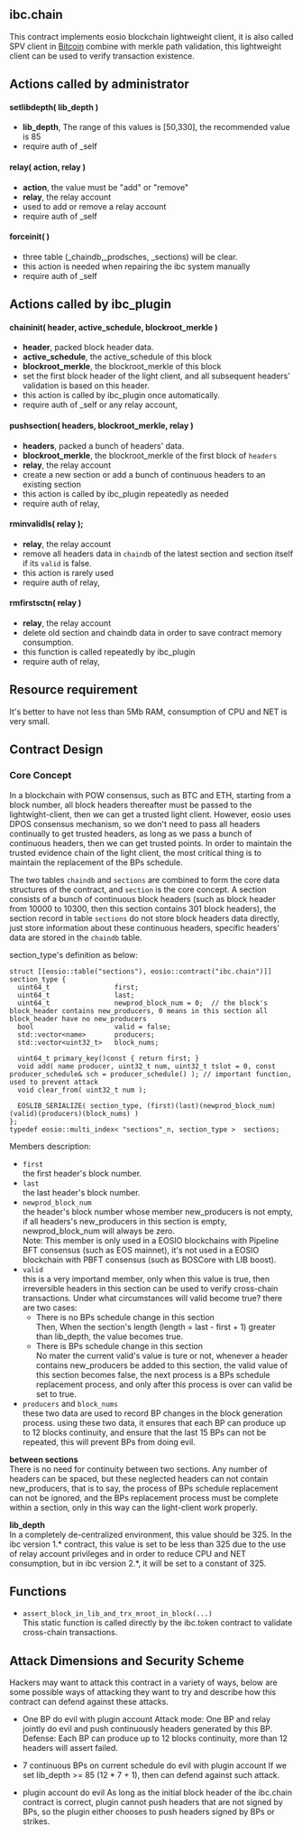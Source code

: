 ibc.chain
---------

This contract implements eosio blockchain lightweight client, it is also called SPV client in [Bitcoin](https://bitcoin.org/bitcoin.pdf)
combine with merkle path validation, this lightweight client can be used to verify transaction existence.

Actions called by administrator
-------------------------------
#### setlibdepth( lib_depth )
 - **lib_depth**, The range of this values is [50,330], the recommended value is 85
 - require auth of _self

#### relay( action, relay )
 - **action**, the value must be "add" or "remove"
 - **relay**, the relay account
 - used to add or remove a relay account
 - require auth of _self
 
#### forceinit( )
 - three table (_chaindb,_prodsches, _sections) will be clear.
 - this action is needed when repairing the ibc system manually
 - require auth of _self


Actions called by ibc_plugin
----------------------------
#### chaininit( header, active_schedule, blockroot_merkle )
 - **header**, packed block header data.
 - **active_schedule**, the active_schedule of this block
 - **blockroot_merkle**, the blockroot_merkle of this block
 - set the first block header of the light client, and all subsequent headers' validation is based on this header.
 - this action is called by ibc_plugin once automatically.
 - require auth of _self or any relay account,

#### pushsection( headers, blockroot_merkle, relay )
 - **headers**, packed a bunch of headers' data.
 - **blockroot_merkle**, the blockroot_merkle of the first block of `headers`
 - **relay**, the relay account
 - create a new section or add a bunch of continuous headers to an existing section
 - this action is called by ibc_plugin repeatedly as needed
 - require auth of relay,
 
#### rminvalidls( relay );
 - **relay**, the relay account
 - remove all headers data in `chaindb` of the latest section and section itself if its `valid` is false.
 - this action is rarely used
 - require auth of relay,

#### rmfirstsctn( relay )
 - **relay**, the relay account
 - delete old section and chaindb data in order to save contract memory consumption.
 - this function is called repeatedly by ibc_plugin
 - require auth of relay,

Resource requirement
--------------------
It's better to have not less than 5Mb RAM, consumption of CPU and NET is very small.

Contract Design
---------------
### Core Concept
In a blockchain with POW consensus, such as BTC and ETH, starting from a block number, 
all block headers thereafter must be passed to the lightwight-client, then we can get a trusted light client. 
However, eosio uses DPOS consensus mechanism, so we don't need to pass all headers continually to get trusted
headers, as long as we pass a bunch of continuous headers, then we can get trusted points.
In order to maintain the trusted evidence chain of the light client, 
the most critical thing is to maintain the replacement of the BPs schedule.

The two tables `chaindb` and `sections` are combined to form the core data structures of the contract, and `section` is
the core concept. A section consists of a bunch of continuous block headers (such as block header from 10000 to 10300,
then this section contains 301 block headers), the section record in table `sections` do not store block headers data 
directly, just store information about these continuous headers, specific headers' data are stored in the `chaindb` table.

section_type's definition as below: 
``` 
struct [[eosio::table("sections"), eosio::contract("ibc.chain")]] section_type {
  uint64_t                first;
  uint64_t                last;
  uint64_t                newprod_block_num = 0;  // the block's block_header contains new_producers, 0 means in this section all block_header have no new_producers
  bool                    valid = false;
  std::vector<name>       producers;
  std::vector<uint32_t>   block_nums;

  uint64_t primary_key()const { return first; }
  void add( name producer, uint32_t num, uint32_t tslot = 0, const producer_schedule& sch = producer_schedule() ); // important function, used to prevent attack
  void clear_from( uint32_t num );

  EOSLIB_SERIALIZE( section_type, (first)(last)(newprod_block_num)(valid)(producers)(block_nums) )
};
typedef eosio::multi_index< "sections"_n, section_type >  sections;
```
Members description:
 -  `first`  
    the first header's block number.
 -  `last`  
    the last header's block number.
 -  `newprod_block_num`  
    the header's block number whose member new_producers is not empty, 
    if all headers's new_producers in this section is empty, newprod_block_num will always be zero.  
    Note: This member is only used in a EOSIO blockchains with Pipeline BFT consensus (such as EOS mainnet), 
    it's not used in a EOSIO blockchain with PBFT consensus (such as BOSCore with LIB boost).
 -  `valid`  
    this is a very importand member, only when this value is true, then irreversible headers in this section can be 
    used to verify cross-chain transactions. Under what circumstances will valid become true? there are two cases:  
    - There is no BPs schedule change in this section  
    Then, When the section's length (length = last - first + 1) greater than lib_depth, the value becomes true.
    - There is BPs schedule change in this section  
    No mater the current valid's value is ture or not, whenever a header contains new_producers be added to this section, 
    the valid value of this section becomes false, the next process is a BPs schedule replacement process, 
    and only after this process is over can valid be set to true.
 -  `producers` and `block_nums`  
    these two data are used to record BP changes in the block generation process. 
    using these two data, it ensures that each BP can produce up to 12 blocks continuity, 
    and ensure that the last 15 BPs can not be repeated, this will prevent BPs from doing evil.

**between sections**  
There is no need for continuity between two sections.
Any number of headers can be spaced, but these neglected headers can not contain new_producers, 
that is to say, the process of BPs schedule replacement can not be ignored, 
and the BPs replacement process must be complete within a section, only in this way can the light-client work properly.

**lib_depth**  
In a completely de-centralized environment, this value should be 325. 
In the ibc version 1.* contract, this value is set to be less than 325 due to the use of relay account privileges 
and in order to reduce CPU and NET consumption, but in ibc version 2.*, it will be set to a constant of 325.

Functions
---------
 - `assert_block_in_lib_and_trx_mroot_in_block(...)`  
    This static function is called directly by the ibc.token contract to validate cross-chain transactions.

Attack Dimensions and Security Scheme
-------------------------------------
Hackers may want to attack this contract in a variety of ways,
below are some possible ways of attacking they want to try and describe how this contract can defend against these attacks.

 -  One BP do evil with plugin account
    Attack mode: One BP and relay jointly do evil and push continuously headers generated by this BP.
    Defense: Each BP can produce up to 12 blocks continuity, more than 12 headers will assert failed.
    
 -  7 continuous BPs on current schedule do evil with plugin account
    If we set lib_depth >= 85 (12 * 7 + 1), then can defend against such attack.
 
 -  plugin account do evil
    As long as the initial block header of the ibc.chain contract is correct, 
    plugin cannot push headers that are not signed by BPs, 
    so the plugin either chooses to push headers signed by BPs or strikes.

